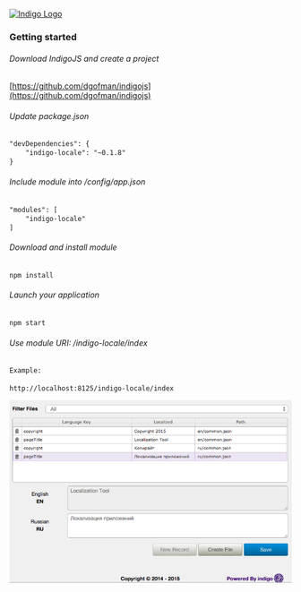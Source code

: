 [![Indigo Logo](http://www.indigojs.com/img/smallogo.png)](http://indigojs.com/)


### Getting started

###### Download IndigoJS and create a project

[https://github.com/dgofman/indigojs](https://github.com/dgofman/indigojs)


###### Update package.json

```
"devDependencies": {
	"indigo-locale": "~0.1.8"
}
```

###### Include module into /config/app.json

```
"modules": [
	"indigo-locale"
]
```

###### Download and install module

```
npm install
```

###### Launch your application

```
npm start
```

###### Use module URI: /indigo-locale/index

```
Example:

http://localhost:8125/indigo-locale/index
```

![Screenshot](https://raw.githubusercontent.com/dgofman/indigo-locale/master/web/static/images/screenshot.png)
